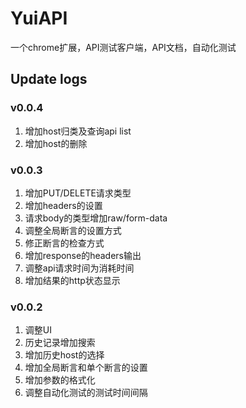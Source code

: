# YuiAPI
一个chrome扩展，API测试客户端，API文档，自动化测试

## Update logs
### v0.0.4

1. 增加host归类及查询api list
2. 增加host的删除

### v0.0.3

1. 增加PUT/DELETE请求类型
2. 增加headers的设置
3. 请求body的类型增加raw/form-data
4. 调整全局断言的设置方式
5. 修正断言的检查方式
6. 增加response的headers输出
7. 调整api请求时间为消耗时间
8. 增加结果的http状态显示

### v0.0.2

1. 调整UI
2. 历史记录增加搜索
3. 增加历史host的选择
4. 增加全局断言和单个断言的设置
5. 增加参数的格式化
6. 调整自动化测试的测试时间间隔